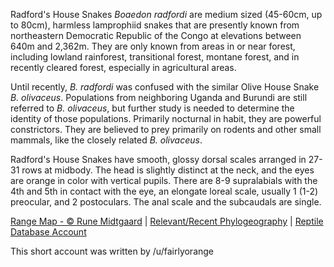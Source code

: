 Radford's House Snakes *Boaedon radfordi* are medium sized (45-60cm, up to 80cm), harmless lamprophiid snakes that are presently known from northeastern Democratic Republic of the Congo at elevations between 640m and 2,362m.  They are only known from areas in or near forest, including lowland rainforest, transitional forest, montane forest, and in recently cleared forest, especially in agricultural areas.

Until recently, *B. radfordi* was confused with the similar Olive House Snake *B. olivaceus*.  Populations from neighboring Uganda and Burundi are still referred to *B. olivaceus*, but further study is needed to determine the identity of those populations.  Primarily nocturnal in habit, they are powerful constrictors.  They are believed to prey primarily on rodents and other small mammals, like the closely related *B. olivaceus*.

Radford's House Snakes have smooth, glossy dorsal scales arranged in 27-31 rows at midbody.  The head is slightly distinct at the neck, and the eyes are orange in color with vertical pupils.  There are 8-9 supralabials with the 4th and 5th in contact with the eye, an elongate loreal scale, usually 1 (1-2) preocular, and 2 postoculars.  The anal scale and the subcaudals are single.

[Range Map - © Rune Midtgaard](https://repfocus.dk/maps1/TAX/Serpentes/Lamprophiidae/Boaedon_radfordi_map.html)  |  [Relevant/Recent Phylogeography](https://www.researchgate.net/publication/273486636_A_phylogeny_of_Central_African_Boaedon_Serpentes_Lamprophiidae_with_the_description_of_a_new_cryptic_species_from_the_Albertine_Rift)  |  [Reptile Database Account](https://reptile-database.reptarium.cz/species?genus=Boaedon&species=radfordi)

This short account was written by /u/fairlyorange